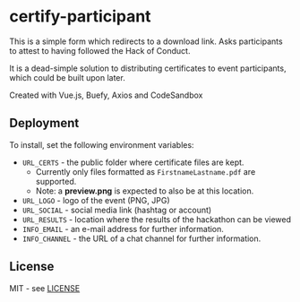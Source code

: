 # certify-participant

This is a simple form which redirects to a download link. Asks participants to attest to having followed the Hack of Conduct.

It is a dead-simple solution to distributing certificates to event participants, which could be built upon later.

Created with Vue.js, Buefy, Axios and CodeSandbox

## Deployment

To install, set the following environment variables:

- `URL_CERTS` - the public folder where certificate files are kept.
  - Currently only files formatted as `FirstnameLastname.pdf` are supported.
  - Note: a **preview.png** is expected to also be at this location.
- `URL_LOGO` - logo of the event (PNG, JPG)
- `URL_SOCIAL` - social media link (hashtag or account)
- `URL_RESULTS` - location where the results of the hackathon can be viewed
- `INFO_EMAIL` - an e-mail address for further information.
- `INFO_CHANNEL` - the URL of a chat channel for further information.

## License

MIT - see [LICENSE](LICENSE)